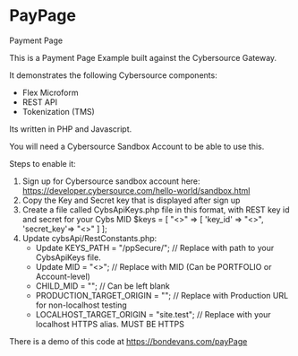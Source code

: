 # PayPage

Payment Page

This is a Payment Page Example built against the Cybersource Gateway.

It demonstrates the following Cybersource components:
- Flex Microform
- REST API
- Tokenization (TMS)

Its written in PHP and Javascript.

You will need a Cybersource Sandbox Account to be able to use this.

Steps to enable it:

1. Sign up for Cybersource sandbox account here: https://developer.cybersource.com/hello-world/sandbox.html
2. Copy the Key and Secret key that is displayed after sign up
3. Create a file called CybsApiKeys.php file in this format, with REST key id and secret for your Cybs MID
$keys = [
    "<<YOUR CYBS MID>>" => [
        'key_id' => "<<YOUR REST KEY ID>>",
        'secret_key'=> "<<YOUR REST SECRET KEY>>"
    ]
];
3. Update cybsApi/RestConstants.php:
   - Update KEYS_PATH =  "/ppSecure/";          // Replace with path to your CybsApiKeys file.
   - Update MID = "<<YOUR CYBS MID>>";          // Replace with MID (Can be PORTFOLIO or Account-level)
   - CHILD_MID = "";                            // Can be left blank
   - PRODUCTION_TARGET_ORIGIN =  "";            // Replace with Production URL for non-localhost testing
   - LOCALHOST_TARGET_ORIGIN =  "site.test";    // Replace with your localhost HTTPS alias.  MUST BE HTTPS
    
There is a demo of this code at https://bondevans.com/payPage
